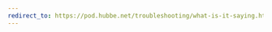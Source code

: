 ```yaml
---
redirect_to: https://pod.hubbe.net/troubleshooting/what-is-it-saying.html#error-in-font-directory
---
```

